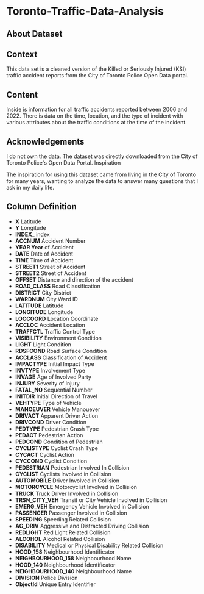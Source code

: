 # Toronto-Traffic-Data-Analysis
## About Dataset
## Context

This data set is a cleaned version of the Killed or Seriously Injured (KSI) traffic accident reports from the City of Toronto Police Open Data portal.
## Content

Inside is information for all traffic accidents reported between 2006 and 2022. There is data on the time, location, and the type of incident with various attributes about the traffic conditions at the time of the incident.
## Acknowledgements

I do not own the data. The dataset was directly downloaded from the City of Toronto Police's Open Data Portal.
Inspiration

The inspiration for using this dataset came from living in the City of Toronto for many years, wanting to analyze the data to answer many questions that I ask in my daily life.

## Column Definition 
- **X** Latitude
- **Y** Longitude
- **INDEX_** index
- **ACCNUM** Accident Number
- **YEAR Year** of Accident
- **DATE** Date of Accident
- **TIME** Time of Accident
- **STREET1** Street of Accident
- **STREET2** Street of Accident
- **OFFSET** Distance and direction of the accident
- **ROAD_CLASS** Road Classification
- **DISTRICT** City District
- **WARDNUM** City Ward ID
- **LATITUDE** Latitude
- **LONGITUDE** Longitude
- **LOCCOORD** Location Coordinate
- **ACCLOC** Accident Location
- **TRAFFCTL** Traffic Control Type
- **VISIBILITY** Environment Condition
- **LIGHT** Light Condition
- **RDSFCOND** Road Surface Condition
- **ACCLASS** Classification of Accident
- **IMPACTYPE** Initial Impact Type
- **INVTYPE** Involvement Type
- **INVAGE** Age of Involved Party
- **INJURY** Severity of Injury
- **FATAL_NO** Sequential Number
- **INITDIR** Initial Direction of Travel
- **VEHTYPE** Type of Vehicle
- **MANOEUVER** Vehicle Manouever
- **DRIVACT** Apparent Driver Action
- **DRIVCOND** Driver Condition
- **PEDTYPE** Pedestrian Crash Type
- **PEDACT** Pedestrian Action
- **PEDCOND** Condition of Pedestrian
- **CYCLISTYPE** Cyclist Crash Type
- **CYCACT** Cyclist Action
- **CYCCOND** Cyclist Condition
- **PEDESTRIAN** Pedestrian Involved In Collision
- **CYCLIST** Cyclists Involved in Collision
- **AUTOMOBILE** Driver Involved in Collision
- **MOTORCYCLE** Motorcyclist Involved in Collision
- **TRUCK** Truck Driver Involved in Collision
- **TRSN_CITY_VEH** Transit or City Vehicle Involved in Collision
- **EMERG_VEH** Emergency Vehicle Involved in Collision
- **PASSENGER** Passenger Involved in Collision
- **SPEEDING** Speeding Related Collision
- **AG_DRIV** Aggressive and Distracted Driving Collision
- **REDLIGHT** Red Light Related Collision
- **ALCOHOL** Alcohol Related Collision
- **DISABILITY** Medical or Physical Disability Related Collision
- **HOOD_158** Neighbourhood Identificator
- **NEIGHBOURHOOD_158** Neighbourhood Name
- **HOOD_140** Neighbourhood Identificator
- **NEIGHBOURHOOD_140** Neighbourhood Name
- **DIVISION** Police Division
- **ObjectId** Unique Entry Identifier


